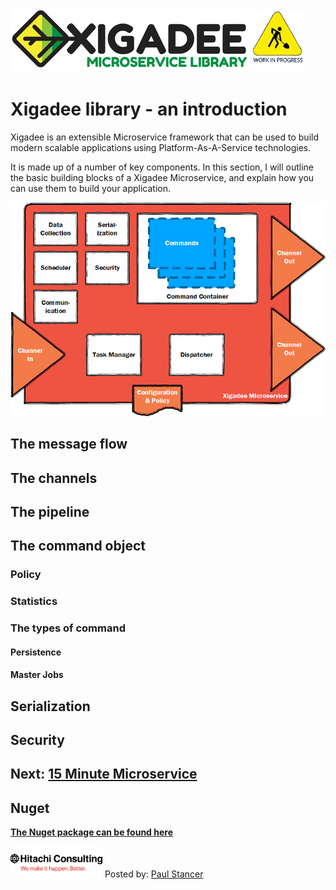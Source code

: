 <div>
<tr>
<td><img src="../../docs/Xigadee2.png" alt="Xigadee"></td>
<td align="right"><img src="../../docs/smallWIP.jpg" alt="Sorry, I'm still working here" height="100"></td>
</tr>
</div>


# Xigadee library - an introduction

Xigadee is an extensible Microservice framework that can be used to build modern scalable applications using Platform-As-A-Service technologies.

It is made up of a number of key components. In this section, I will outline the basic building blocks of a Xigadee Microservice, and explain how you can use them to build your application.

![Xigadee](Xigadee.png)

## The message flow

## The channels

## The pipeline

## The command object

### Policy

### Statistics

### The types of command

#### Persistence

#### Master Jobs


## Serialization

## Security

## Next: [15 Minute Microservice](fifteenminuteMicroservice.md)

## Nuget
**[The Nuget package can be found here](https://www.nuget.org/packages/Xigadee)**

<footer>
<tr> 
  <td><img src="../../docs/hitachi.png" alt="Hitachi Consulting" height="50"/></td> 
  <td>Posted by: <a href="http://github.com/paulstancer">Paul Stancer</a></td>
</tr>
</footer>
